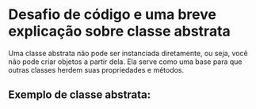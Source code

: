 # Desafio de código e uma breve explicação sobre classe abstrata

Uma classe abstrata não pode ser instanciada diretamente, ou seja, você não pode criar objetos a partir dela. Ela serve como uma base para que outras classes herdem suas propriedades e métodos.

## Exemplo de classe abstrata:
